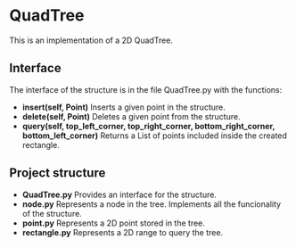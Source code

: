 # QuadTree #

This is an implementation of a 2D QuadTree.

## Interface ##

The interface of the structure is in the file QuadTree.py with the functions:

   * __insert(self, Point)__ Inserts a given point in the structure.
   * __delete(self, Point)__ Deletes a given point from the structure.
   * __query(self, top_left_corner, top_right_corner, bottom_right_corner, bottom_left_corner)__ Returns a List of points included inside the created rectangle.

## Project structure ##

 *  __QuadTree.py__ Provides an interface for the structure.
 *  __node.py__ Represents a node in the tree. Implements all the funcionality of the structure.
 *  __point.py__ Represents a 2D point stored in the tree.
 *  __rectangle.py__ Represents a 2D range to query the tree.
